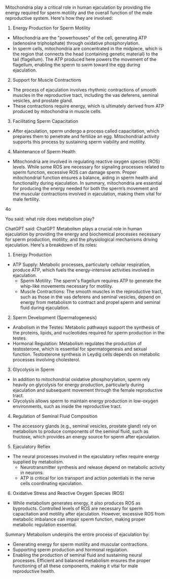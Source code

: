 Mitochondria play a critical role in human ejaculation by providing the energy required for sperm motility and the overall function of the male reproductive system. Here's how they are involved:
1. Energy Production for Sperm Motility
* Mitochondria are the "powerhouses" of the cell, generating ATP (adenosine triphosphate) through oxidative phosphorylation.
* In sperm cells, mitochondria are concentrated in the midpiece, which is the region that connects the head (containing genetic material) to the tail (flagellum). The ATP produced here powers the movement of the flagellum, enabling the sperm to swim toward the egg during ejaculation.
2. Support for Muscle Contractions
* The process of ejaculation involves rhythmic contractions of smooth muscles in the reproductive tract, including the vas deferens, seminal vesicles, and prostate gland.
* These contractions require energy, which is ultimately derived from ATP produced by mitochondria in muscle cells.
3. Facilitating Sperm Capacitation
* After ejaculation, sperm undergo a process called capacitation, which prepares them to penetrate and fertilize an egg. Mitochondrial activity supports this process by sustaining sperm viability and motility.
4. Maintenance of Sperm Health
* Mitochondria are involved in regulating reactive oxygen species (ROS) levels. While some ROS are necessary for signaling processes related to sperm function, excessive ROS can damage sperm. Proper mitochondrial function ensures a balance, aiding in sperm health and functionality during ejaculation.
In summary, mitochondria are essential for producing the energy needed for both the sperm’s movement and the muscular contractions involved in ejaculation, making them vital for male fertility.

4o

You said:
what role does metabolism play?

ChatGPT said:
ChatGPT
Metabolism plays a crucial role in human ejaculation by providing the energy and biochemical processes necessary for sperm production, motility, and the physiological mechanisms driving ejaculation. Here's a breakdown of its roles:

1. Energy Production
* ATP Supply: Metabolic processes, particularly cellular respiration, produce ATP, which fuels the energy-intensive activities involved in ejaculation.
    * Sperm Motility: The sperm's flagellum requires ATP to generate the whip-like movements necessary for motility.
    * Muscle Contractions: The smooth muscles in the reproductive tract, such as those in the vas deferens and seminal vesicles, depend on energy from metabolism to contract and propel sperm and seminal fluid during ejaculation.

2. Sperm Development (Spermatogenesis)
* Anabolism in the Testes: Metabolic pathways support the synthesis of the proteins, lipids, and nucleotides required for sperm production in the testes.
* Hormonal Regulation: Metabolism regulates the production of testosterone, which is essential for spermatogenesis and sexual function. Testosterone synthesis in Leydig cells depends on metabolic processes involving cholesterol.

3. Glycolysis in Sperm
* In addition to mitochondrial oxidative phosphorylation, sperm rely heavily on glycolysis for energy production, particularly during ejaculation and subsequent movement through the female reproductive tract.
* Glycolysis allows sperm to maintain energy production in low-oxygen environments, such as inside the reproductive tract.

4. Regulation of Seminal Fluid Composition
* The accessory glands (e.g., seminal vesicles, prostate gland) rely on metabolism to produce components of the seminal fluid, such as fructose, which provides an energy source for sperm after ejaculation.

5. Ejaculatory Reflex
* The neural processes involved in the ejaculatory reflex require energy supplied by metabolism.
    * Neurotransmitter synthesis and release depend on metabolic activity in neurons.
    * ATP is critical for ion transport and action potentials in the nerve cells coordinating ejaculation.

6. Oxidative Stress and Reactive Oxygen Species (ROS)
* While metabolism generates energy, it also produces ROS as byproducts. Controlled levels of ROS are necessary for sperm capacitation and motility after ejaculation. However, excessive ROS from metabolic imbalance can impair sperm function, making proper metabolic regulation essential.

Summary
Metabolism underpins the entire process of ejaculation by:
* Generating energy for sperm motility and muscular contractions.
* Supporting sperm production and hormonal regulation.
* Enabling the production of seminal fluid and sustaining neural processes. Efficient and balanced metabolism ensures the proper functioning of all these components, making it vital for male reproductive health.
